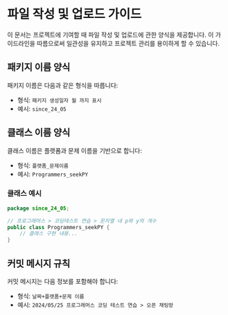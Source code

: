 # 파일 작성 및 업로드 가이드

이 문서는 프로젝트에 기여할 때 파일 작성 및 업로드에 관한 양식을 제공합니다. 이 가이드라인을 따름으로써 일관성을 유지하고 프로젝트 관리를 용이하게 할 수 있습니다.

## 패키지 이름 양식

패키지 이름은 다음과 같은 형식을 따릅니다:

- 형식: `패키지 생성일자 월 까지 표시`
- 예시: `since_24_05`

## 클래스 이름 양식

클래스 이름은 플랫폼과 문제 이름을 기반으로 합니다:

- 형식: `플랫폼_문제이름`
- 예시: `Programmers_seekPY`

### 클래스 예시

```java
package since_24_05;

// 프로그래머스 > 코딩테스트 연습 > 문자열 내 p와 y의 개수
public class Programmers_seekPY {
    // 클래스 구현 내용...
}
```

## 커밋 메시지 규칙

커밋 메시지는 다음 정보를 포함해야 합니다:

- 형식: `날짜+플랫폼+문제 이름`
- 예시: `2024/05/25 프로그래머스 코딩 테스트 연습 > 오픈 채팅방`
